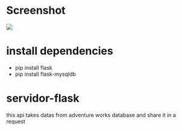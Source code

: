 # Screenshot
![](docs/screenshot.png)

# install dependencies
- pip install flask
- pip install flask-mysqldb


# servidor-flask
this api takes datas from adventure works database and share it in a request

